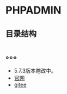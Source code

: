 PHPADMIN
===============

## 

## 目录结构

## 。。。
  + 5.7.3版本瞎改中。  
  + [官网](https://www..com/index.html)
  + [gitee](https://gitee.com/chichu//tree/V5.7.3/)
  

